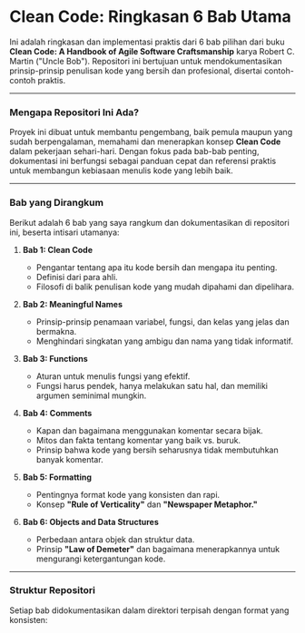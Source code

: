 # Clean Code: Ringkasan 6 Bab Utama

Ini adalah ringkasan dan implementasi praktis dari 6 bab pilihan dari buku **Clean Code: A Handbook of Agile Software Craftsmanship** karya Robert C. Martin ("Uncle Bob"). Repositori ini bertujuan untuk mendokumentasikan prinsip-prinsip penulisan kode yang bersih dan profesional, disertai contoh-contoh praktis.

---

### Mengapa Repositori Ini Ada?

Proyek ini dibuat untuk membantu pengembang, baik pemula maupun yang sudah berpengalaman, memahami dan menerapkan konsep **Clean Code** dalam pekerjaan sehari-hari. Dengan fokus pada bab-bab penting, dokumentasi ini berfungsi sebagai panduan cepat dan referensi praktis untuk membangun kebiasaan menulis kode yang lebih baik.

---

### Bab yang Dirangkum

Berikut adalah 6 bab yang saya rangkum dan dokumentasikan di repositori ini, beserta intisari utamanya:

1.  **Bab 1: Clean Code**
    * Pengantar tentang apa itu kode bersih dan mengapa itu penting.
    * Definisi dari para ahli.
    * Filosofi di balik penulisan kode yang mudah dipahami dan dipelihara.

2.  **Bab 2: Meaningful Names**
    * Prinsip-prinsip penamaan variabel, fungsi, dan kelas yang jelas dan bermakna.
    * Menghindari singkatan yang ambigu dan nama yang tidak informatif.

3.  **Bab 3: Functions**
    * Aturan untuk menulis fungsi yang efektif.
    * Fungsi harus pendek, hanya melakukan satu hal, dan memiliki argumen seminimal mungkin.

4.  **Bab 4: Comments**
    * Kapan dan bagaimana menggunakan komentar secara bijak.
    * Mitos dan fakta tentang komentar yang baik vs. buruk.
    * Prinsip bahwa kode yang bersih seharusnya tidak membutuhkan banyak komentar.

5.  **Bab 5: Formatting**
    * Pentingnya format kode yang konsisten dan rapi.
    * Konsep **"Rule of Verticality"** dan **"Newspaper Metaphor."**

6.  **Bab 6: Objects and Data Structures**
    * Perbedaan antara objek dan struktur data.
    * Prinsip **"Law of Demeter"** dan bagaimana menerapkannya untuk mengurangi ketergantungan kode.

---

### Struktur Repositori

Setiap bab didokumentasikan dalam direktori terpisah dengan format yang konsisten:
